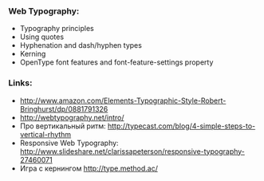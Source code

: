 ### Web Typography:
  - Typography principles
  - Using quotes
  - Hyphenation and dash/hyphen types
  - Kerning
  - OpenType font features and font-feature-settings property
  
### Links:
* http://www.amazon.com/Elements-Typographic-Style-Robert-Bringhurst/dp/0881791326
* http://webtypography.net/intro/
* Про вертикальный ритм: http://typecast.com/blog/4-simple-steps-to-vertical-rhythm
* Responsive Web Typography: http://www.slideshare.net/clarissapeterson/responsive-typography-27460071
* Игра с кернингом http://type.method.ac/
